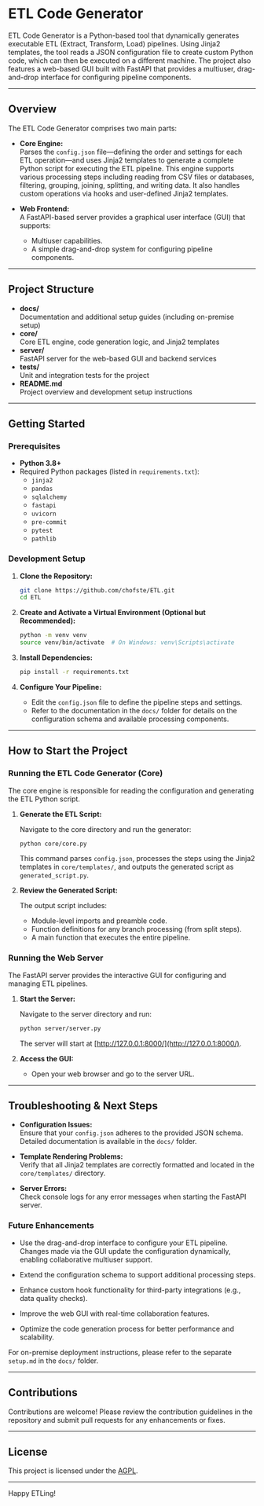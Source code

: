 # ETL Code Generator

ETL Code Generator is a Python-based tool that dynamically generates executable ETL (Extract, Transform, Load) pipelines. Using Jinja2 templates, the tool reads a JSON configuration file to create custom Python code, which can then be executed on a different machine. The project also features a web-based GUI built with FastAPI that provides a multiuser, drag-and-drop interface for configuring pipeline components.

---

## Overview

The ETL Code Generator comprises two main parts:

- **Core Engine:**  
  Parses the `config.json` file—defining the order and settings for each ETL operation—and uses Jinja2 templates to generate a complete Python script for executing the ETL pipeline. This engine supports various processing steps including reading from CSV files or databases, filtering, grouping, joining, splitting, and writing data. It also handles custom operations via hooks and user-defined Jinja2 templates.

- **Web Frontend:**  
  A FastAPI-based server provides a graphical user interface (GUI) that supports:
  - Multiuser capabilities.
  - A simple drag-and-drop system for configuring pipeline components.

---

## Project Structure

- **docs/**  
  Documentation and additional setup guides (including on-premise setup)
- **core/**  
  Core ETL engine, code generation logic, and Jinja2 templates
- **server/**  
  FastAPI server for the web-based GUI and backend services
- **tests/**  
  Unit and integration tests for the project
- **README.md**  
  Project overview and development setup instructions
---

## Getting Started

### Prerequisites

- **Python 3.8+**  
- Required Python packages (listed in `requirements.txt`):
  - `jinja2`
  - `pandas`
  - `sqlalchemy`
  - `fastapi`
  - `uvicorn`
  - `pre-commit`
  - `pytest`
  - `pathlib`

### Development Setup

1. **Clone the Repository:**

    ```bash
    git clone https://github.com/chofste/ETL.git
    cd ETL
    ```

2. **Create and Activate a Virtual Environment (Optional but Recommended):**

    ```bash
    python -m venv venv
    source venv/bin/activate  # On Windows: venv\Scripts\activate
    ```

3. **Install Dependencies:**

    ```bash
    pip install -r requirements.txt
    ```

4. **Configure Your Pipeline:**

    - Edit the `config.json` file to define the pipeline steps and settings.
    - Refer to the documentation in the `docs/` folder for details on the configuration schema and available processing components.

---

## How to Start the Project

### Running the ETL Code Generator (Core)

The core engine is responsible for reading the configuration and generating the ETL Python script.

1. **Generate the ETL Script:**

    Navigate to the core directory and run the generator:

    ```bash
    python core/core.py
    ```

    This command parses `config.json`, processes the steps using the Jinja2 templates in `core/templates/`, and outputs the generated script as `generated_script.py`.

2. **Review the Generated Script:**

    The output script includes:
    - Module-level imports and preamble code.
    - Function definitions for any branch processing (from split steps).
    - A main function that executes the entire pipeline.

### Running the Web Server

The FastAPI server provides the interactive GUI for configuring and managing ETL pipelines.

1. **Start the Server:**

    Navigate to the server directory and run:

    ```bash
    python server/server.py
    ```

    The server will start at [http://127.0.0.1:8000/](http://127.0.0.1:8000/).

2. **Access the GUI:**

    - Open your web browser and go to the server URL.

---

## Troubleshooting & Next Steps

- **Configuration Issues:**  
  Ensure that your `config.json` adheres to the provided JSON schema. Detailed documentation is available in the `docs/` folder.

- **Template Rendering Problems:**  
  Verify that all Jinja2 templates are correctly formatted and located in the `core/templates/` directory.

- **Server Errors:**  
  Check console logs for any error messages when starting the FastAPI server.

### Future Enhancements
- Use the drag-and-drop interface to configure your ETL pipeline. Changes made via the GUI update the configuration dynamically, enabling collaborative multiuser support.

- Extend the configuration schema to support additional processing steps.
- Enhance custom hook functionality for third-party integrations (e.g., data quality checks).
- Improve the web GUI with real-time collaboration features.
- Optimize the code generation process for better performance and scalability.

For on-premise deployment instructions, please refer to the separate `setup.md` in the `docs/` folder.

---

## Contributions

Contributions are welcome! Please review the contribution guidelines in the repository and submit pull requests for any enhancements or fixes.

---

## License

This project is licensed under the [AGPL](LICENSE).

---

Happy ETLing!
